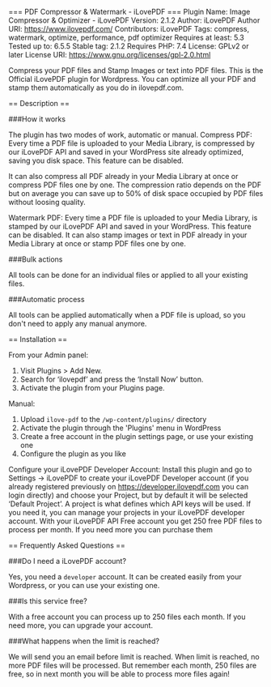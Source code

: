 === PDF Compressor & Watermark - iLovePDF ===
Plugin Name: Image Compressor & Optimizer - iLovePDF
Version: 2.1.2
Author: iLovePDF
Author URI: https://www.ilovepdf.com/
Contributors: iLovePDF
Tags: compress, watermark, optimize, performance, pdf optimizer
Requires at least: 5.3
Tested up to: 6.5.5
Stable tag: 2.1.2
Requires PHP: 7.4
License: GPLv2 or later
License URI: https://www.gnu.org/licenses/gpl-2.0.html

Compress your PDF files and Stamp Images or text into PDF files. This is the Official iLovePDF plugin for Wordpress. You can optimize all your PDF and stamp them automatically as you do in ilovepdf.com.

== Description ==

###How it works

The plugin has two modes of work, automatic or manual.
Compress PDF: Every time a PDF file is uploaded to your Media Library, is compressed by our iLovePDF API and saved in your WordPress site already optimized, saving you disk space. This feature can be disabled. 

It can also compress all PDF already in your Media Library at once or compress PDF files one by one. The compression ratio depends on the PDF but on average you can save up to 50% of disk space occupied by PDF files without loosing quality. 

Watermark PDF: Every time a PDF file is uploaded to your Media Library, is stamped by our iLovePDF API and saved in your WordPress. This feature can be disabled. 
It can also stamp images or text in PDF already in your Media Library at once or stamp PDF files one by one. 


###Bulk actions

All tools can be done for an individual files or applied to all your existing files.

###Automatic process

All tools can be applied automatically when a PDF file is upload, so you don't need to apply any manual anymore.

== Installation ==

From your Admin panel:
1. Visit Plugins > Add New.
2. Search for ‘ilovepdf’ and press the ‘Install Now’ button.
3. Activate the plugin from your Plugins page.

Manual: 
1. Upload `ilove-pdf` to the `/wp-content/plugins/` directory
2. Activate the plugin through the 'Plugins' menu in WordPress
3. Create a free account in the plugin settings page, or use your existing one
4. Configure the plugin as you like

Configure your iLovePDF Developer Account:
Install this plugin and go to Settings -> iLovePDF to create your iLovePDF Developer account (if you already registered previously on https://developer.ilovepdf.com you can login directly) and choose your Project, but by default it will be selected ‘Default Project’. A project is what defines which API keys will be used. If you need it, you can manage your projects in your iLovePDF developer account. With your iLovePDF API Free account you get 250 free PDF files to process per month. If you need more you can purchase them


== Frequently Asked Questions ==

###Do I need a iLovePDF account?

Yes, you need a `developer` account. It can be created easily from your Wordpress, or you can use your existing one.

###Is this service free?

With a free account you can process up to 250 files each month. If you need more, you can upgrade your account.

###What happens when the limit is reached?

We will send you an email before limit is reached. When limit is reached, no more PDF files will be processed. But remember each month, 250 files are free, so in next month you will be able to process more files again!
